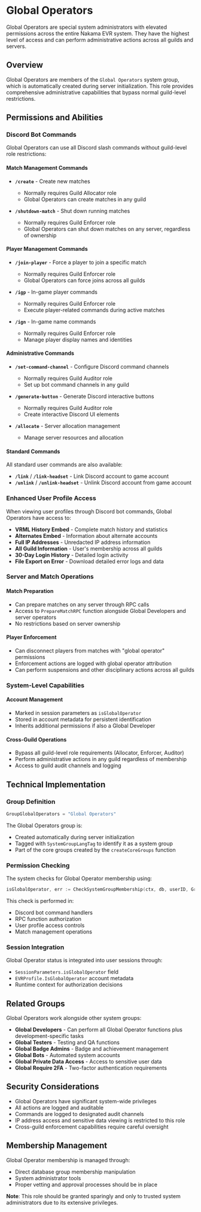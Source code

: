 # Global Operators

Global Operators are special system administrators with elevated permissions across the entire Nakama EVR system. They have the highest level of access and can perform administrative actions across all guilds and servers.

## Overview

Global Operators are members of the `Global Operators` system group, which is automatically created during server initialization. This role provides comprehensive administrative capabilities that bypass normal guild-level restrictions.

## Permissions and Abilities

### Discord Bot Commands

Global Operators can use all Discord slash commands without guild-level role restrictions:

#### Match Management Commands
- **`/create`** - Create new matches
  - Normally requires Guild Allocator role
  - Global Operators can create matches in any guild

- **`/shutdown-match`** - Shut down running matches
  - Normally requires Guild Enforcer role
  - Global Operators can shut down matches on any server, regardless of ownership

#### Player Management Commands
- **`/join-player`** - Force a player to join a specific match
  - Normally requires Guild Enforcer role
  - Global Operators can force joins across all guilds

- **`/igp`** - In-game player commands
  - Normally requires Guild Enforcer role
  - Execute player-related commands during active matches

- **`/ign`** - In-game name commands
  - Normally requires Guild Enforcer role
  - Manage player display names and identities

#### Administrative Commands
- **`/set-command-channel`** - Configure Discord command channels
  - Normally requires Guild Auditor role
  - Set up bot command channels in any guild

- **`/generate-button`** - Generate Discord interactive buttons
  - Normally requires Guild Auditor role
  - Create interactive Discord UI elements

- **`/allocate`** - Server allocation management
  - Manage server resources and allocation

#### Standard Commands
All standard user commands are also available:
- **`/link`** / **`/link-headset`** - Link Discord account to game account
- **`/unlink`** / **`/unlink-headset`** - Unlink Discord account from game account

### Enhanced User Profile Access

When viewing user profiles through Discord bot commands, Global Operators have access to:

- **VRML History Embed** - Complete match history and statistics
- **Alternates Embed** - Information about alternate accounts
- **Full IP Addresses** - Unredacted IP address information
- **All Guild Information** - User's membership across all guilds
- **30-Day Login History** - Detailed login activity
- **File Export on Error** - Download detailed error logs and data

### Server and Match Operations

#### Match Preparation
- Can prepare matches on any server through RPC calls
- Access to `PrepareMatchRPC` function alongside Global Developers and server operators
- No restrictions based on server ownership

#### Player Enforcement
- Can disconnect players from matches with "global operator" permissions
- Enforcement actions are logged with global operator attribution
- Can perform suspensions and other disciplinary actions across all guilds

### System-Level Capabilities

#### Account Management
- Marked in session parameters as `isGlobalOperator`
- Stored in account metadata for persistent identification
- Inherits additional permissions if also a Global Developer

#### Cross-Guild Operations
- Bypass all guild-level role requirements (Allocator, Enforcer, Auditor)
- Perform administrative actions in any guild regardless of membership
- Access to guild audit channels and logging

## Technical Implementation

### Group Definition
```go
GroupGlobalOperators = "Global Operators"
```

The Global Operators group is:
- Created automatically during server initialization
- Tagged with `SystemGroupLangTag` to identify it as a system group
- Part of the core groups created by the `createCoreGroups` function

### Permission Checking
The system checks for Global Operator membership using:
```go
isGlobalOperator, err := CheckSystemGroupMembership(ctx, db, userID, GroupGlobalOperators)
```

This check is performed in:
- Discord bot command handlers
- RPC function authorization
- User profile access controls
- Match management operations

### Session Integration
Global Operator status is integrated into user sessions through:
- `SessionParameters.isGlobalOperator` field
- `EVRProfile.IsGlobalOperator` account metadata
- Runtime context for authorization decisions

## Related Groups

Global Operators work alongside other system groups:

- **Global Developers** - Can perform all Global Operator functions plus development-specific tasks
- **Global Testers** - Testing and QA functions
- **Global Badge Admins** - Badge and achievement management
- **Global Bots** - Automated system accounts
- **Global Private Data Access** - Access to sensitive user data
- **Global Require 2FA** - Two-factor authentication requirements

## Security Considerations

- Global Operators have significant system-wide privileges
- All actions are logged and auditable
- Commands are logged to designated audit channels
- IP address access and sensitive data viewing is restricted to this role
- Cross-guild enforcement capabilities require careful oversight

## Membership Management

Global Operator membership is managed through:
- Direct database group membership manipulation
- System administrator tools
- Proper vetting and approval processes should be in place

**Note**: This role should be granted sparingly and only to trusted system administrators due to its extensive privileges.
